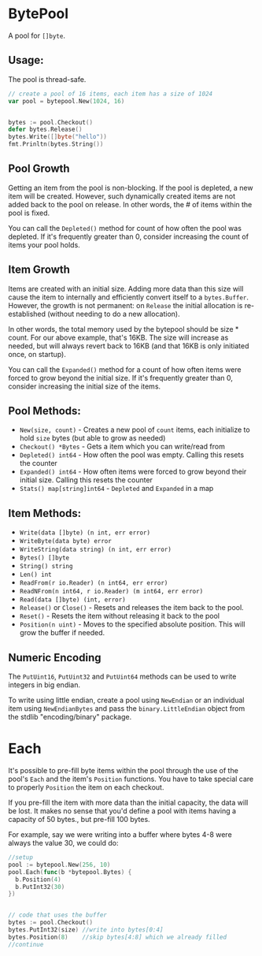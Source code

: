 # BytePool

A pool for `[]byte`.

## Usage:

The pool is thread-safe.

```go
// create a pool of 16 items, each item has a size of 1024
var pool = bytepool.New(1024, 16)


bytes := pool.Checkout()
defer bytes.Release()
bytes.Write([]byte("hello"))
fmt.Prinltn(bytes.String())
```

## Pool Growth
Getting an item from the pool is non-blocking. If the pool is depleted, a new item will be created. However, such dynamically created items are not added back to the pool on release. In other words, the # of items within the pool is fixed.

You can call the `Depleted()` method for count of how often the pool was depleted. If it's frequently greater than 0, consider increasing the count of items your pool holds.

## Item Growth
Items are created with an initial size. Adding more data than this size will cause the item to internally and efficiently convert itself to a `bytes.Buffer`. However, the growth is not permanent: on `Release` the initial allocation is re-established (without needing to do a new allocation).

In other words, the total memory used by the bytepool should be size * count. For our above example, that's 16KB. The size will increase as needed, but will always revert back to 16KB (and that 16KB is only initiated once, on startup).

You can call the `Expanded()` method for a count of how often items were forced to grow beyond the initial size. If it's frequently greater than 0, consider increasing the initial size of the items.


## Pool Methods:
* `New(size, count)` - Creates a new pool of `count` items, each initialize to hold `size` bytes (but able to grow as needed)
* `Checkout() *Bytes` - Gets a item which you can write/read from
* `Depleted() int64` - How often the pool was empty. Calling this resets the counter
* `Expanded() int64` - How often items were forced to grow beyond their initial size. Calling this resets the counter
* `Stats() map[string]int64` - `Depleted` and `Expanded` in a map

## Item Methods:
* `Write(data []byte) (n int, err error)`
* `WriteByte(data byte) error`
* `WriteString(data string) (n int, err error)`
* `Bytes() []byte`
* `String() string`
* `Len() int`
* `ReadFrom(r io.Reader) (n int64, err error)`
* `ReadNFrom(n int64, r io.Reader) (m int64, err error)`
* `Read(data []byte) (int, error)`
* `Release()` or `Close()` - Resets and releases the item back to the pool.
* `Reset()` - Resets the item without releasing it back to the pool
* `Position(n uint)` - Moves to the specified absolute position. This will grow the buffer if needed.

## Numeric Encoding
The `PutUint16`, `PutUint32` and `PutUint64` methods can be used to write integers
in big endian.

To write using little endian, create a pool using `NewEndian` or an individual item using `NewEndianBytes` and pass the `binary.LittleEndian` object from the stdlib "encoding/binary" package.

# Each
It's possible to pre-fill byte items within the pool through the use of the pool's `Each` and the item's `Position` functions. You have to take special care to properly `Position` the item on each checkout.

If you pre-fill the item with more data than the initial capacity, the data will be lost. It makes no sense that you'd define a pool with items having a capacity of 50 bytes., but pre-fill 100 bytes.

For example, say we were writing into a buffer where bytes 4-8 were always the value 30, we could do:

```go
//setup
pool := bytepool.New(256, 10)
pool.Each(func(b *bytepool.Bytes) {
  b.Position(4)
  b.PutInt32(30)
})


// code that uses the buffer
bytes := pool.Checkout()
bytes.PutInt32(size) //write into bytes[0:4]
bytes.Position(8)    //skip bytes[4:8] which we already filled
//continue
```
